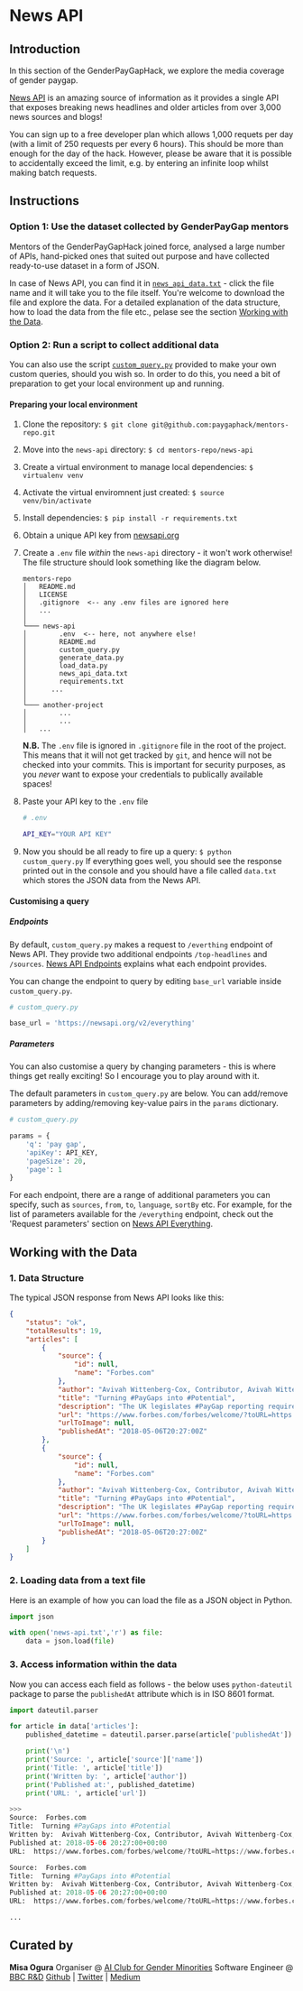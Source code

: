 # News API

## Introduction

In this section of the GenderPayGapHack, we explore the media coverage of gender paygap.

[News API](https://newsapi.org/) is an amazing source of information as it provides a single API that exposes breaking news headlines and older articles from over 3,000 news sources and blogs!

You can sign up to a free developer plan which allows 1,000 requets per day (with a limit of 250 requests per every 6 hours). This should be more than enough for the day of the hack. However, please be aware that it is possible to accidentally exceed the limit, e.g. by entering an infinite loop whilst making batch requests.

## Instructions

### Option 1: Use the dataset collected by GenderPayGap mentors

Mentors of the GenderPayGapHack joined force, analysed a large number of APIs, hand-picked ones that suited out purpose and have collected ready-to-use dataset in a form of JSON.

In case of News API, you can find it in [`news_api_data.txt`](./news_api_data.txt) - click the file name and it will take you to the file itself. You're welcome to download the file and explore the data. For a detailed explanation of the data structure, how to load the data from the file etc., pelase see the section [Working with the Data](#working-with-the-data).

### Option 2: Run a script to collect additional data

You can also use the script [`custom_query.py`](./custom_query.py) provided to make your own custom queries, should you wish so. In order to do this, you need a bit of preparation to get your local environment up and running.

#### Preparing your local environment

1. Clone the repository: `$ git clone git@github.com:paygaphack/mentors-repo.git`
2. Move into the `news-api` directory: `$ cd mentors-repo/news-api`
3. Create a virtual environment to manage local dependencies: `$ virtualenv venv`
4. Activate the virtual enviromnent just created: `$ source venv/bin/activate`
5. Install dependencies: `$ pip install -r requirements.txt`
6. Obtain a unique API key from [newsapi.org](https://newsapi.org/)
7. Create a `.env` file _within_ the `news-api` directory - it won't work otherwise!
    The file structure should look something like the diagram below.

    ```
    mentors-repo
    │   README.md
    │   LICENSE
    │   .gitignore  <-- any .env files are ignored here
    │   ...
    │
    └─── news-api
    │        .env  <-- here, not anywhere else!
    │        README.md
    │        custom_query.py
    │        generate_data.py
    │        load_data.py
    │        news_api_data.txt
    │        requirements.txt
    │      ...
    │
    └─── another-project
    │        ...
    │        ...
    │   ...
    ```

    **N.B.** The `.env` file is ignored in `.gitignore` file in the root of the project. This means that it will not get tracked by `git`, and hence will not be checked into your commits. This is important for security purposes, as you _never_ want to expose your credentials to publically available spaces!

8. Paste your API key to the `.env` file

    ```bash
    # .env

    API_KEY="YOUR API KEY"
    ```

9. Now you should be all ready to fire up a query: `$ python custom_query.py`
    If everything goes well, you should see the response printed out in the console and you should have a file called `data.txt` which stores the JSON data from the News API.

#### Customising a query

##### Endpoints

By default, `custom_query.py` makes a request to `/everthing` endpoint of News API. They provide two additional endpoints `/top-headlines` and `/sources`. [News API Endpoints](https://newsapi.org/docs/endpoints) explains what each endpoint provides.

You can change the endpoint to query by editing `base_url` variable inside `custom_query.py`.

```python
# custom_query.py

base_url = 'https://newsapi.org/v2/everything'
```

##### Parameters

You can also customise a query by changing parameters - this is where things get really exciting! So I encourage you to play around with it.

The default parameters in `custom_query.py` are below. You can add/remove parameters by adding/removing key-value pairs in the `params` dictionary.

```python
# custom_query.py

params = {
    'q': 'pay gap',
    'apiKey': API_KEY,
    'pageSize': 20,
    'page': 1
}
```

For each endpoint, there are a range of additional parameters you can specify, such as `sources`, `from`, `to`, `language`, `sortBy` etc. For example, for the list of parameters available for the `/everything` endpoint, check out the 'Request parameters' section on [News API Everything](https://newsapi.org/docs/endpoints/everything).

## Working with the Data

### 1. Data Structure

The typical JSON response from News API looks like this:

```json
{
    "status": "ok",
    "totalResults": 19,
    "articles": [
        {
            "source": {
                "id": null,
                "name": "Forbes.com"
            },
            "author": "Avivah Wittenberg-Cox, Contributor, Avivah Wittenberg-Cox, Contributor https://www.forbes.com/sites/avivahwittenbergcox/",
            "title": "Turning #PayGaps into #Potential",
            "description": "The UK legislates #PayGap reporting requirements while PEW Research publishes a new report about the #PromotionGap in the US. The push is on to #GenderBalance business.",
            "url": "https://www.forbes.com/forbes/welcome/?toURL=https://www.forbes.com/sites/avivahwittenbergcox/2018/05/06/turning-paygaps-into-potential/&refURL=https://t.co/e7844fec73&referrer=https://t.co/e7844fec73",
            "urlToImage": null,
            "publishedAt": "2018-05-06T20:27:00Z"
        },
        {
            "source": {
                "id": null,
                "name": "Forbes.com"
            },
            "author": "Avivah Wittenberg-Cox, Contributor, Avivah Wittenberg-Cox, Contributor https://www.forbes.com/sites/avivahwittenbergcox/",
            "title": "Turning #PayGaps into #Potential",
            "description": "The UK legislates #PayGap reporting requirements while PEW Research publishes a new report about the #PromotionGap in the US. The push is on to #GenderBalance business.",
            "url": "https://www.forbes.com/forbes/welcome/?toURL=https://www.forbes.com/sites/avivahwittenbergcox/2018/05/06/turning-paygaps-into-potential/&ss=business&refURL=https://t.co/dbd29f1cbc&referrer=https://t.co/dbd29f1cbc",
            "urlToImage": null,
            "publishedAt": "2018-05-06T20:27:00Z"
        }
    ]
}
```

### 2. Loading data from a text file

Here is an example of how you can load the file as a JSON object in Python.

```python
import json

with open('news-api.txt','r') as file:
    data = json.load(file)
```

### 3. Access information within the data

Now you can access each field as follows - the below uses `python-dateutil` package to parse the `publishedAt` attribute which is in ISO 8601 format.

```python
import dateutil.parser

for article in data['articles']:
    published_datetime = dateutil.parser.parse(article['publishedAt'])

    print('\n')
    print('Source: ', article['source']['name'])
    print('Title: ', article['title'])
    print('Written by: ', article['author'])
    print('Published at:', published_datetime)
    print('URL: ', article['url'])

>>>
Source:  Forbes.com
Title:  Turning #PayGaps into #Potential
Written by:  Avivah Wittenberg-Cox, Contributor, Avivah Wittenberg-Cox, Contributor https://www.forbes.com/sites/avivahwittenbergcox/
Published at: 2018-05-06 20:27:00+00:00
URL:  https://www.forbes.com/forbes/welcome/?toURL=https://www.forbes.com/sites/avivahwittenbergcox/2018/05/06/turning-paygaps-into-potential/&ss=business&refURL=https://t.co/dbd29f1cbc&referrer=https://t.co/dbd29f1cbc

Source:  Forbes.com
Title:  Turning #PayGaps into #Potential
Written by:  Avivah Wittenberg-Cox, Contributor, Avivah Wittenberg-Cox, Contributor https://www.forbes.com/sites/avivahwittenbergcox/
Published at: 2018-05-06 20:27:00+00:00
URL:  https://www.forbes.com/forbes/welcome/?toURL=https://www.forbes.com/sites/avivahwittenbergcox/2018/05/06/turning-paygaps-into-potential/&refURL=https://t.co/e7844fec73&referrer=https://t.co/e7844fec73

...
```

## Curated by

**Misa Ogura**
Organiser @ [AI Club for Gender Minorities](https://www.meetup.com/en-AU/ai-club/)
Software Engineer @ [BBC R&D](https://www.bbc.co.uk/rd/blog)
[Github](https://github.com/MisaOgura) | [Twitter](https://twitter.com/misa_ogura) | [Medium](https://medium.com/@misaogura/latest)

